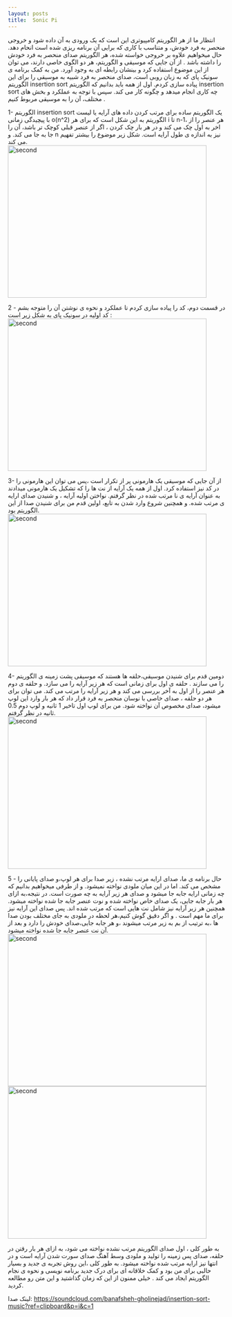 ```yaml
---
layout: posts
title:  Sonic Pi
---
```

انتظار ما از هر الگوریتم کامپیوتری این است که یک ورودی به آن داده شود و خروجی منحصر به فرد خودش، و متناسب با کاری که برایی آن برنامه ریزی شده است انحام دهد. 
حال میخواهیم علاوه بر خروجی خواسته شده، هر الگوریتم صدای منحصر به فرد خودش را داشته باشد . 
از آن جایی که  موسیقی و الگوریتم، هر دو  الگوی خاصی دارند، می توان از این موضوع استفاده کرد و بینشان رابطه ای به وجود آورد. 
من به کمک برنامه ی سونیک پای که به زبان روبی است، صدای منحصر به فرد شبیه به موسیقی را برای این  الگوریتم insertion sort پیاده سازی کردم.
اول از همه باید بدانیم که الگوریتم insertion sort چه کاری انجام میدهد و چگونه کار می کند. 
سپس با توجه به عملکرد و بخش های مختلف، آن را به موسیقی مربوط کنیم . 

1- الگوریتم insertion sort یک الگوریتم ساده برای  مرتب کردن داده های آرایه یا لیست با پیچیدگی زمانی o(n^2)
الگوریتم به این شکل است که  برای هر i تا n-1، هر عنصر را از اخر به اول چک می کند و در هر بار چک کردن ، اگر از عنصر قبلی کوچک تر باشد، آن را جا به جا می کند. و n نیز به اندازه ی طول آرایه است. 
شکل زیر موضوع را بیشتر تفهیم می کند. 
<img src = "assests/images/insort.png" alt = "second"  width = "460" height = "352">


2 - در قسمت دوم،‌ کد را پیاده سازی کردم تا عملکرد و نحوه ی نوشتن آن را  متوجه بشم 
کد اولیه در سونیک پای به شکل زیر است :‌
<img src = "assests/images/first.png" alt = "second"  width = "460" height = "352">


3- از آن جایی که موسیقی یک هارمونی پر از تکرار است ،‌پس می توان این هارمونی را در کد نیز استفاده کرد. 
اول از همه یک آرایه از نت ها را که تشکیل یک هارمونی میدادند به عنوان آرایه ی  نا مرتب شده در نظر گرفتم. 
نواختن  اولیه آرایه ،‌ و شنیدن صدای ارایه ی مرتب شده. 
و همچنین شروع وارد شدن به تابع، 
اولین قدم من برای شنیدن صدا از این الگوریتم  بود. 
<img src = "assests/images/sf.png" alt = "second"  width = "460" height = "352">

4- دومین قدم برای شنیدن موسیقی،‌حلقه ها هستند که موسیقی پشت زمینه ی الگوریتم را 
می سازند . حلقه ی اول برای زمانی است  که هر زیر آرایه را می سازد. 
و حلقه ی دوم هر عنصر را از اول به آخر بررسی می کند و هر زیر آرایه را مرتب می کند. 
می توان برای هر دو حلقه ، صدای خاصی با نوسان منحصر به فرد قرار داد که هر بار وارد این لوپ میشود، صدای مخصوص آن نواخته شود. 
من برای لوپ اول تاخیر 1 ثانیه و لوپ دوم 0.5 ثانیه در نظر گرفتم. 
<img src = "assests/images/sf.png" alt = "second"  width = "460" height = "352">

5 - حال برنامه ی ما، صدای ارایه مرتب نشده ،‌ زیر صدا برای هر لوپ،‌و صدای پایانی را مشخص می کند. اما در این میان ملودی نواخته نمیشود. و از طرفی میخواهیم بدانیم که چه زمانی ارایه جابه جا میشود و صدای هر زیر آرایه به چه صورت است. در نتیجه،‌به ازای هر بار جابه جایی، یک صدای خاص نواخته شده و نوت عنصر جابه جا شده نواخته میشود. همچنین هر زیر آرایه نیز شامل نت هایی است  که مرتب شده اند. پس صدای این آرایه نیز برای ما مهم است .
و اگر دقیق گوش کنیم،‌هر لحظه در ملودی به جای مختلف بودن صدا ها ،‌به ترتیب از بم به زیر مرتب میشوند ،‌و هر جابه جایی،‌صدای  خودش را دارد و بعد از آن نت عنصر جابه جا شده نواخته میشود. 
<img src = "assests/images/thf.png" alt = "second"  width = "460" height = "352">
<img src = "assests/images/4f.png" alt = "second"  width = "460" height = "352">

به طور کلی ، اول صدای الگوریتم مرتب نشده نواخته می شود،‌ به ازای هر بار رقتن در حلقه،‌ صدای پس زمینه را تولید و ملودی وسط آهنگ صدای سورت شدن آرایه است و در انتها نیز ارایه مرتب شده نواخته میشود. به طور کلی ،‌این روش تجربه ی جدید و بسیار حالبی 
برای من بود و  کمک خلاقانه ای برای درک جدید برنامه نویسی و  نحوه ی نجام الگوریتم ایجاد می کند .
 خیلی ممنون از این که زمان گذاشتید و این متن رو مطالعه کردید. 

 لینک صدا:‌
 <https://soundcloud.com/banafsheh-gholinejad/insertion-sort-music?ref=clipboard&p=i&c=1>

